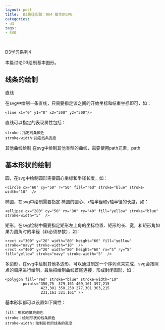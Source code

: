 ```yaml
---
layout: post
title:  D3最佳实践：004 基本的SVG
categories:
- d3
tags:
- SVG

---
```


<script src="/media/js/d3.3.5.3.js" charset="utf-8"></script>
<script type="text/javascript">
var margin = {
			top : 1,
			right : 1,
			bottom : 6,
			left : 1
		}, width = 500 - margin.left - margin.right, height = 100 - margin.top - margin.bottom;
</script>


D3学习系列4

本篇讨论D3绘制基本图形。

## 线条的绘制

直线

在svg中绘制一条直线，只需要指定该之间的开始坐标和结束坐标即可，如：

	<line x1="0" y1="0" x2="300" y2="300"/>

直线可以指定的表现属性包括：
	
	stroke：指定线条颜色
	stroke-width:指定线条宽度

<div id="mySVG1"> </div>

<script type="text/javascript">
var svg = d3.select("#mySVG1").append("svg").attr("width",width+margin.left+margin.right).attr("height",height+margin.top+margin.bottom)
	.append("g").attr("transform","translate("+margin.left+","+margin.top+")");
	
svg.append("line").attr("x1",10).attr("y1",10).attr("x2",40).attr("y2",90).attr("stroke","green").attr("stroke-width",1);
svg.append("line").attr("x1",90).attr("y1",10).attr("x2",40).attr("y2",90).attr("stroke","green").attr("stroke-width",2);
svg.append("line").attr("x1",180).attr("y1",10).attr("x2",40).attr("y2",90).attr("stroke","green").attr("stroke-width",3);
svg.append("line").attr("x1",300).attr("y1",10).attr("x2",40).attr("y2",90).attr("stroke","green").attr("stroke-width",4);
svg.append("line").attr("x1",400).attr("y1",10).attr("x2",40).attr("y2",90).attr("stroke","green").attr("stroke-width",5);

</script>

其他曲线绘制
在svg中绘制其他类型的曲线，需要使用path元素，path


## 基本形状的绘制

圆，在svg中绘制圆形需要圆心坐标和半径长度，如：
	
	<circle cx="60" cy="50" r="50" fill="red" stroke="blue" stroke-width="10"  />
	
椭圆，在svg中绘制需要指定 椭圆的圆心、x轴半径和y轴半径的长度，如：

	<ellipse cx="200" cy="50" rx="80" ry="40" fill="yellow" stroke="blue" stroke-width="5"  />

矩形，在svg绘制中需要指定矩形左上角的坐标位置、矩形的长、宽，和矩形角如果为圆角时的半径（非必须参数），如：

	<rect x="300" y="20" width="80" height="60" fill="yellow" stroke="navy" stroke-width="10"  />
	<rect x="400" y="20" width="80" height="60" rx=“5” ry=“5” fill="yellow" stroke="navy" stroke-width="5"  />

多边形，在svg中绘制其他多边形，可以通过制定一个序列点来完成，svg会按照点的顺序进行绘制，最后把绘制曲线首尾连接，形成封闭图形，如：

	<polygon fill="red" stroke="blue" stroke-width="10" 
            points="350,75  379,161 469,161 397,215
                    423,301 350,250 277,301 303,215
                    231,161 321,161" />
	
基本形状都可以设置如下属性：

	fill：形状的填充颜色
	stroke：绘制形状的线条颜色
	stroke-width：绘制形状的线条的宽度

<div id="mySVG2"> </div>

<script type="text/javascript">
var svg = d3.select("#mySVG2").append("svg").attr("width",width+margin.left+margin.right).attr("height",height+margin.top+margin.bottom)
	.append("g").attr("transform","translate("+margin.left+","+margin.top+")");
	
svg.append("circle").attr("cx",60).attr("cy",50).attr("r",40).attr("fill","red").attr("stroke","blue").attr("stroke-width",10);

svg.append("ellipse").attr("cx",200).attr("cy",50).attr("rx",80).attr("ry",40).attr("fill","yellow").attr("stroke","green").attr("stroke-width",5);

svg.append("rect").attr("x",300).attr("y",20).attr("width",80).attr("height",60).attr("fill","yellow").attr("stroke","green").attr("stroke-width",10);

svg.append("rect").attr("x",400).attr("y",20).attr("width",80).attr("height",60).attr("rx",5).attr("ry",5).attr("fill","yellow").attr("stroke","green").attr("stroke-width",5);

</script>
<div id="mySVG3"> </div>

<script type="text/javascript">
var svg = d3.select("#mySVG3").append("svg").attr("width",width+margin.left+margin.right).attr("height",height+margin.top+margin.bottom)
	.append("g").attr("transform","translate("+margin.left+","+margin.top+")");
	
svg.append("polygon").attr("point","350,75  379,161 469,161 397,215 423,301 350,250 277,301 303,215 231,161 321,161").attr("fill","red").attr("stroke","blue").attr("stroke-width",10);


</script>
    

	
	




	





